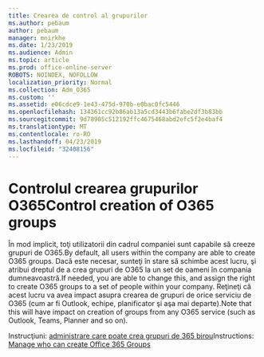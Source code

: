 ```yaml
---
title: Crearea de control al grupurilor
ms.author: pebaum
author: pebaum
manager: mnirkhe
ms.date: 1/23/2019
ms.audience: Admin
ms.topic: article
ms.prod: office-online-server
ROBOTS: NOINDEX, NOFOLLOW
localization_priority: Normal
ms.collection: Adm_O365
ms.custom: ''
ms.assetid: e06cdce9-1e43-475d-970b-e0bac0fc5446
ms.openlocfilehash: 134361cc92b86ab13a5cd3443b6fabe2df3b83bb
ms.sourcegitcommit: 9d78905c512192ffc4675468abd2efc5f2e4baf4
ms.translationtype: MT
ms.contentlocale: ro-RO
ms.lasthandoff: 04/23/2019
ms.locfileid: "32408156"
---
```

# <a name="control-creation-of-o365-groups"></a><span data-ttu-id="95580-102">Controlul crearea grupurilor O365</span><span class="sxs-lookup"><span data-stu-id="95580-102">Control creation of O365 groups</span></span>

<span data-ttu-id="95580-103">În mod implicit, toţi utilizatorii din cadrul companiei sunt capabile să creeze grupuri de O365.</span><span class="sxs-lookup"><span data-stu-id="95580-103">By default, all users within the company are able to create O365 groups.</span></span> <span data-ttu-id="95580-104">Dacă este necesar, sunteţi în stare să schimbe acest lucru, şi atribui dreptul de a crea grupuri de O365 la un set de oameni în compania dumneavoastră.</span><span class="sxs-lookup"><span data-stu-id="95580-104">If needed, you are able to change this, and assign the right to create O365 groups to a set of people within your company.</span></span> <span data-ttu-id="95580-105">Reţineţi că acest lucru va avea impact asupra crearea de grupuri de orice serviciu de O365 (cum ar fi Outlook, echipe, planificator şi aşa mai departe).</span><span class="sxs-lookup"><span data-stu-id="95580-105">Note that this will have impact on creation of groups from any O365 service (such as Outlook, Teams, Planner and so on).</span></span>
  
<span data-ttu-id="95580-106">Instrucţiuni: [administrare care poate crea grupuri de 365 birou](https://docs.microsoft.com/office365/admin/create-groups/manage-creation-of-groups)</span><span class="sxs-lookup"><span data-stu-id="95580-106">Instructions: [Manage who can create Office 365 Groups](https://docs.microsoft.com/office365/admin/create-groups/manage-creation-of-groups)</span></span>
